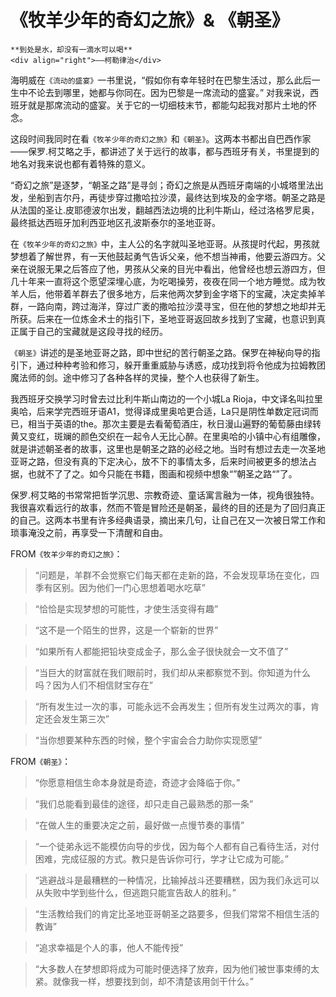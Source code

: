 # 《牧羊少年的奇幻之旅》& 《朝圣》

``` admonish note
**到处是水，却没有一滴水可以喝**
<div align="right">——柯勒律治</div>
```

海明威在`《流动的盛宴》`一书里说，“假如你有幸年轻时在巴黎生活过，那么此后一生中不论去到哪里，她都与你同在。因为巴黎是一席流动的盛宴。” 对我来说，西班牙就是那席流动的盛宴。关于它的一切细枝末节，都能勾起我对那片土地的怀念。

这段时间我同时在看`《牧羊少年的奇幻之旅》`和`《朝圣》`。这两本书都出自巴西作家——保罗.柯艾略之手，都讲述了关于远行的故事，都与西班牙有关，书里提到的地名对我来说也都有着特殊的意义。

“奇幻之旅”是逐梦，“朝圣之路”是寻剑；奇幻之旅是从西班牙南端的小城塔里法出发，坐船到吉尔丹，再徒步穿过撒哈拉沙漠，最终达到埃及的金字塔。朝圣之路是从法国的圣让.皮耶德波尔出发，翻越西法边境的比利牛斯山，经过洛格罗尼奥，最终抵达西班牙加利西亚地区孔波斯泰尔的圣地亚哥。

在`《牧羊少年的奇幻之旅》`中，主人公的名字就叫圣地亚哥。从孩提时代起，男孩就梦想着了解世界，有一天他鼓起勇气告诉父亲，他不想当神甫，他要云游四方。父亲在说服无果之后答应了他，男孩从父亲的目光中看出，他曾经也想云游四方，但几十年来一直将这个愿望深埋心底，为吃喝操劳，夜夜在同一个地方睡觉。成为牧羊人后，他带着羊群去了很多地方，后来他两次梦到金字塔下的宝藏，决定卖掉羊群，一路向南，跨过海洋，穿过广袤的撒哈拉沙漠寻宝，但在他的梦想之地却并无所获。后来在一位炼金术士的指引下，圣地亚哥返回故乡找到了宝藏，也意识到真正属于自己的宝藏就是这段寻找的经历。

`《朝圣》`讲述的是圣地亚哥之路，即中世纪的苦行朝圣之路。保罗在神秘向导的指引下，通过种种考验和修习，躲开重重威胁与诱惑，成功找到将令他成为拉姆教团魔法师的剑。途中修习了各种各样的灵操，整个人也获得了新生。

我西班牙交换学习时曾去过比利牛斯山南边的一个小城La Rioja，中文译名叫拉里奥哈，后来学完西班牙语A1，觉得译成里奥哈更合适，La只是阴性单数定冠词而已，相当于英语的the。那次主要是去看葡萄酒庄，秋日漫山遍野的葡萄藤由绿转黄又变红，斑斓的颜色交织在一起令人无比心醉。在里奥哈的小镇中心有组雕像，就是讲述朝圣者的故事，这里也是朝圣之路的必经之地。当时有想过去走一次圣地亚哥之路，但没有真的下定决心，放不下的事情太多，后来时间被更多的想法占据，也就不了了之。如今只能在书籍，图画和视频中想象“”朝圣之路“”了。



保罗.柯艾略的书常常把哲学沉思、宗教奇迹、童话寓言融为一体，视角很独特。我很喜欢看远行的故事，然而不管是冒险还是朝圣，最终的目的还是为了回归真正的自己。这两本书里有许多经典语录，摘出来几句，让自己在又一次被日常工作和琐事淹没之前，再享受一下清醒和自由。

FROM`《牧羊少年的奇幻之旅》`：

> “问题是，羊群不会觉察它们每天都在走新的路，不会发现草场在变化，四季有区别。因为他们一门心思想着喝水吃草”

> “恰恰是实现梦想的可能性，才使生活变得有趣”

> “这不是一个陌生的世界，这是一个崭新的世界”

> “如果所有人都能把铅块变成金子，那么金子很快就会一文不值了”

> “当巨大的财富就在我们眼前时，我们却从来都察觉不到。你知道为什么吗？因为人们不相信财宝存在”

> “所有发生过一次的事，可能永远不会再发生；但所有发生过两次的事，肯定还会发生第三次”

> “当你想要某种东西的时候，整个宇宙会合力助你实现愿望”



FROM`《朝圣》`：

> “你愿意相信生命本身就是奇迹，奇迹才会降临于你。”

> “我们总能看到最佳的途径，却只走自己最熟悉的那一条”

> “在做人生的重要决定之前，最好做一点慢节奏的事情”

> “一个徒弟永远不能模仿向导的步伐，因为每个人都有自己看待生活，对付困难，完成征服的方式。教只是告诉你可行，学才让它成为可能。”

> “逃避战斗是最糟糕的一种情况，比输掉战斗还要糟糕，因为我们永远可以从失败中学到些什么，但逃跑只能宣告敌人的胜利。”

> “生活教给我们的肯定比圣地亚哥朝圣之路要多，但我们常常不相信生活的教诲”

> “追求幸福是个人的事，他人不能传授”

> “大多数人在梦想即将成为可能时便选择了放弃，因为他们被世事束缚的太紧。就像我一样，想要找到剑，却不清楚该用剑干什么。”
